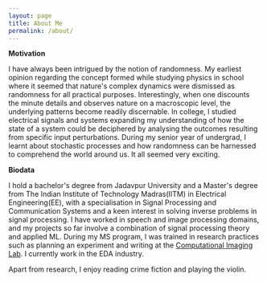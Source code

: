 ```yaml
---
layout: page
title: About Me
permalink: /about/
---
```


**Motivation**

I have always been intrigued by the notion of randomness. My earliest opinion regarding the concept formed while studying physics in school where it seemed that nature's complex dynamics were dismissed as randomness for all practical purposes. Interestingly, when one discounts the minute details and observes nature on a macroscopic level, the underlying patterns become readily discernable.  In college, I studied electrical signals and systems expanding my understanding of how the state of a system could be deciphered by analysing the outcomes resulting from specific input perturbations. During my senior year of undergrad, I learnt about stochastic processes and how randomness can be harnessed to comprehend the world around us. It all seemed very exciting. 


**Biodata**

I hold a bachelor's degree from Jadavpur University and a Master's degree from The Indian Institute of Technology Madras(IITM) in Electrical Engineering(EE), with a specialisation in Signal Processing and Communication Systems and a keen interest in solving inverse problems in signal processing. I have worked in speech and image processing domains, and my projects so far involve a combination of signal processing theory and applied ML. During my MS program, I was trained in research practices such as planning an experiment and writing at the [Computational Imaging Lab](https://www.ee.iitm.ac.in/comp_photolab/). I currently work in the EDA industry.

Apart from research, I enjoy reading crime fiction and playing the violin.


